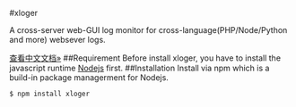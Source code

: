 #xloger

A cross-server web-GUI log monitor for cross-language(PHP/Node/Python and more) websever logs.
			
[查看中文文档&raquo;](README_CN.MD)
##Requirement
Before install xloger, you have to install the javascript runtime [Nodejs](https://nodejs.org) first.
##Installation
Install via npm which is a build-in package managerment for Nodejs.
```bash
$ npm install xloger
```